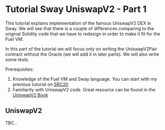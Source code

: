 # Tutorial Sway UniswapV2 - Part 1
This tutorial explains implementation of the famous UniswapV2 DEX in Sway. We will 
see that there is a couple of differences comparing to the original Solidity code
that  we have to redesign in order to make it fit for the Fuel VM.

In this part of the tutorial we will focus only on writing the UniswapV2Pair contract
without the Oracle (we will add it in later parts). We will also write some tests.

Prerequisites:
1) Knowledge of the Fuel VM and Sway language. You can start with my previous tutorial on [SRC20](https://github.com/jecikpo/Tutorial-Fuel-SRC20)
2) Familiarity with UniswapV2 code. Great resource can be found in the [UniswapV2 Book](https://www.rareskills.io/uniswap-v2-book)

## UniswapV2

TBC..
